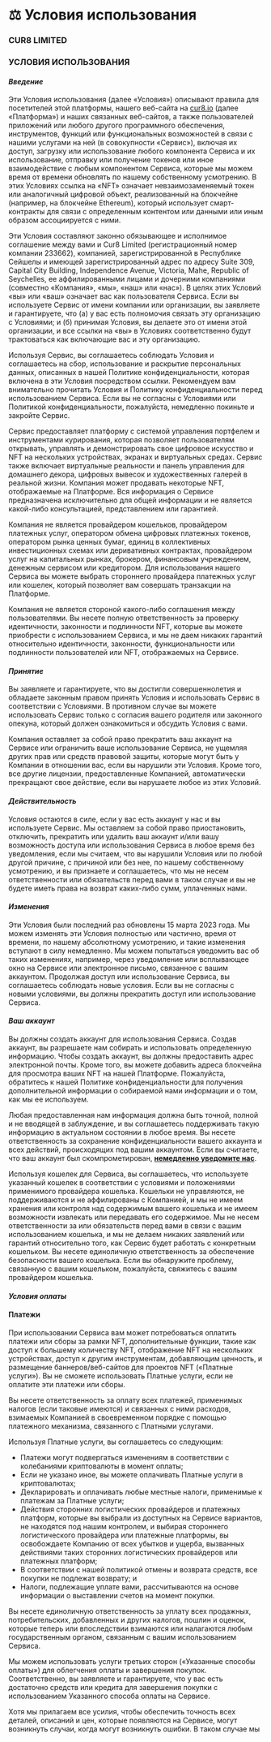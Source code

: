 # ⚖️ Условия использования

### CUR8 LIMITED

### УСЛОВИЯ ИСПОЛЬЗОВАНИЯ&#x20;

#### _Введение_

Эти Условия использования (далее «Условия») описывают правила для посетителей этой платформы, нашего веб-сайта на [cur8.io](https://cur8.io/) (далее «Платформа») и наших связанных веб-сайтов, а также пользователей приложений или любого другого программного обеспечения, инструментов, функций или функциональных возможностей в связи с нашими услугами на ней (в совокупности «Сервис»), включая их доступ, загрузку или использование любого компонента Сервиса и их использование, отправку или получение токенов или иное взаимодействие с любым компонентом Сервиса, которые мы можем время от времени обновлять по нашему собственному усмотрению. В этих Условиях ссылка на «NFT» означает невзаимозаменяемый токен или аналогичный цифровой объект, реализованный на блокчейне (например, на блокчейне Ethereum), который использует смарт-контракты для связи с определенным контентом или данными или иным образом ассоциируется с ними.

Эти Условия составляют законно обязывающее и исполнимое соглашение между вами и Cur8 Limited (регистрационный номер компании 233662), компанией, зарегистрированной в Республике Сейшелы и имеющей зарегистрированный адрес по адресу Suite 309, Capital City Building, Independence Avenue, Victoria, Mahe, Republic of Seychelles, ее аффилированными лицами и дочерними компаниями (совместно «Компания», «мы», «наш» или «нас»). В целях этих Условий «вы» или «ваш» означает вас как пользователя Сервиса. Если вы используете Сервис от имени компании или организации, вы заявляете и гарантируете, что (а) у вас есть полномочия связать эту организацию с Условиями; и (б) принимая Условия, вы делаете это от имени этой организации, и все ссылки на «вы» в Условиях соответственно будут трактоваться как включающие вас и эту организацию.&#x20;

Используя Сервис, вы соглашаетесь соблюдать Условия и соглашаетесь на сбор, использование и раскрытие персональных данных, описанных в нашей Политике конфиденциальности, которая включена в эти Условия посредством ссылки. Рекомендуем вам внимательно прочитать Условия и Политику конфиденциальности перед использованием Сервиса. Если вы не согласны с Условиями или Политикой конфиденциальности, пожалуйста, немедленно покиньте и закройте Сервис.

Сервис предоставляет платформу с системой управления портфелем и инструментами курирования, которая позволяет пользователям открывать, управлять и демонстрировать свое цифровое искусство и NFT на нескольких устройствах, экранах и виртуальных средах. Сервис также включает виртуальные реальности и панель управления для домашнего декора, цифровых вывесок и художественных галерей в реальной жизни. Компания может продавать некоторые NFT, отображаемые на Платформе. Вся информация о Сервисе предназначена исключительно для общей информации и не является какой-либо консультацией, представлением или гарантией.

Компания не является провайдером кошельков, провайдером платежных услуг, оператором обмена цифровых платежных токенов, оператором рынка ценных бумаг, единиц в коллективных инвестиционных схемах или деривативных контрактах, провайдером услуг на капитальных рынках, брокером, финансовым учреждением, денежным сервисом или кредитором. Для использования нашего Сервиса вы можете выбрать стороннего провайдера платежных услуг или кошелек, который позволяет вам совершать транзакции на Платформе.

Компания не является стороной какого-либо соглашения между пользователями. Вы несете полную ответственность за проверку идентичности, законности и подлинности NFT, которые вы можете приобрести с использованием Сервиса, и мы не даем никаких гарантий относительно идентичности, законности, функциональности или подлинности пользователей или NFT, отображаемых на Сервисе.

#### _Принятие_

Вы заявляете и гарантируете, что вы достигли совершеннолетия и обладаете законным правом принять Условия и использовать Сервис в соответствии с Условиями. В противном случае вы можете использовать Сервис только с согласия вашего родителя или законного опекуна, который должен ознакомиться и обсудить Условия с вами.&#x20;

Компания оставляет за собой право прекратить ваш аккаунт на Сервисе или ограничить ваше использование Сервиса, не ущемляя других прав или средств правовой защиты, которые могут быть у Компании в отношении вас, если вы нарушили эти Условия. Кроме того, все другие лицензии, предоставленные Компанией, автоматически прекращают свое действие, если вы нарушаете любое из этих Условий.

#### _Действительность_ &#x20;

Условия остаются в силе, если у вас есть аккаунт у нас и вы используете Сервис. Мы оставляем за собой право приостановить, отключить, прекратить или удалить ваш аккаунт и/или вашу возможность доступа или использования Сервиса в любое время без уведомления, если мы считаем, что вы нарушили Условия или по любой другой причине, с причиной или без нее, по нашему собственному усмотрению, и вы признаете и соглашаетесь, что мы не несем ответственности или обязательств перед вами в таком случае и вы не будете иметь права на возврат каких-либо сумм, уплаченных нами.&#x20;

#### _Изменения_

Эти Условия были последний раз обновлены 15 марта 2023 года. Мы можем изменять эти Условия полностью или частично, время от времени, по нашему абсолютному усмотрению, и такие изменения вступают в силу немедленно. Мы можем попытаться уведомить вас об таких изменениях, например, через уведомление или всплывающее окно на Сервисе или электронное письмо, связанное с вашим аккаунтом. Продолжая доступ или использование Сервиса, вы соглашаетесь соблюдать новые условия. Если вы не согласны с новыми условиями, вы должны прекратить доступ или использование Сервиса.

#### _Ваш аккаунт_

Вы должны создать аккаунт для использования Сервиса. Создав аккаунт, вы разрешаете нам собирать и использовать определенную информацию. Чтобы создать аккаунт, вы должны предоставить адрес электронной почты. Кроме того, вы можете добавить адреса блокчейна для просмотра ваших NFT на нашей Платформе. Пожалуйста, обратитесь к нашей Политике конфиденциальности для получения дополнительной информации о собираемой нами информации и о том, как мы ее используем. &#x20;

Любая предоставленная нам информация должна быть точной, полной и не вводящей в заблуждение, и вы соглашаетесь поддерживать такую информацию в актуальном состоянии в любое время. Вы несете ответственность за сохранение конфиденциальности вашего аккаунта и всех действий, происходящих под вашим аккаунтом. Если вы считаете, что ваш аккаунт был скомпрометирован, [**немедленно уведомите нас**](mailto:support@cur8.io).

Используя кошелек для Сервиса, вы соглашаетесь, что используете указанный кошелек в соответствии с условиями и положениями применимого провайдера кошелька. Кошельки не управляются, не поддерживаются и не аффилированы с Компанией, и мы не имеем хранения или контроля над содержимым вашего кошелька и не имеем возможности извлекать или передавать его содержимое. Мы не несем ответственности за или обязательств перед вами в связи с вашим использованием кошелька, и мы не делаем никаких заявлений или гарантий относительно того, как Сервис будет работать с конкретным кошельком. Вы несете единоличную ответственность за обеспечение безопасности вашего кошелька. Если вы обнаружите проблему, связанную с вашим кошельком, пожалуйста, свяжитесь с вашим провайдером кошелька.

#### _Условия оплаты_

#### Платежи

При использовании Сервиса вам может потребоваться оплатить платежи или сборы за рамки NFT, дополнительные функции, такие как доступ к большему количеству NFT, отображение NFT на нескольких устройствах, доступ к другим инструментам, добавляющим ценность, и размещение баннеров/веб-сайтов для проектов NFT («Платные услуги»). Вы не сможете использовать Платные услуги, если не оплатите эти платежи или сборы.

Вы несете ответственность за оплату всех платежей, применимых налогов (если таковые имеются) и связанных с ними расходов, взимаемых Компанией в своевременном порядке с помощью платежного механизма, связанного с Платными услугами.&#x20;

Используя Платные услуги, вы соглашаетесь со следующим:

* Платежи могут подвергаться изменениям в соответствии с колебаниями криптовалюты в момент оплаты;
* Если не указано иное, вы можете оплачивать Платные услуги в криптовалютах; &#x20;
* Декларировать и оплачивать любые местные налоги, применимые к платежам за Платные услуги;
* Действия сторонних логистических провайдеров и платежных платформ, которые вы выбрали из доступных на Сервисе вариантов, не находятся под нашим контролем, и выбирая стороннего логистического провайдера или платежные платформы, вы освобождаете Компанию от всех убытков и ущерба, вызванных действиями таких сторонних логистических провайдеров или платежных платформ;
* В соответствии с нашей политикой отмены и возврата средств, все покупки не подлежат возврату; и
* Налоги, подлежащие уплате вами, рассчитываются на основе информации о выставлении счетов на момент покупки. &#x20;

Вы несете единоличную ответственность за уплату всех продажных, потребительских, добавленных и других налогов, пошлин и оценок, которые теперь или впоследствии взимаются или налагаются любым государственным органом, связанным с вашим использованием Сервиса.&#x20;

Мы можем использовать услуги третьих сторон («Указанные способы оплаты») для облегчения оплаты и завершения покупок. Соответственно, вы заявляете и гарантируете, что у вас есть достаточно средств или кредита для завершения покупки с использованием Указанного способа оплаты на Сервисе.&#x20;

Хотя мы прилагаем все усилия, чтобы обеспечить точность всех деталей, описаний и цен, которые появляются на Сервисе, могут возникнуть случаи, когда могут возникнуть ошибки. В таком случае мы